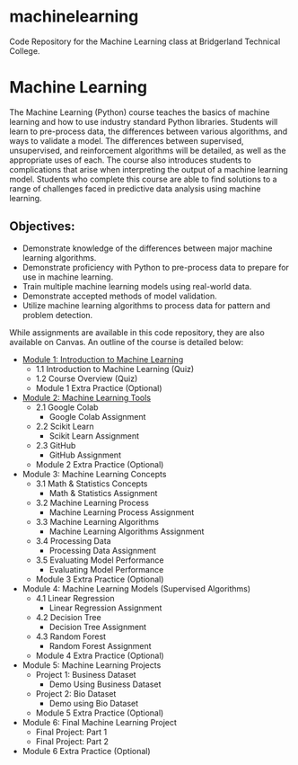 # machinelearning
Code Repository for the Machine Learning class at Bridgerland Technical College.

# Machine Learning 
The Machine Learning (Python) course teaches the basics of machine learning and how to use industry standard Python libraries. Students will learn to pre-process data, the differences between various algorithms, and ways to validate a model. The differences between supervised, unsupervised, and reinforcement algorithms will be detailed, as well as the appropriate uses of each. The course also introduces students to complications that arise when interpreting the output of a machine learning model. Students who complete this course are able to find solutions to a range of challenges faced in predictive data analysis using machine learning.
## Objectives:
- Demonstrate knowledge of the differences between major machine learning algorithms.
- Demonstrate proficiency with Python to pre-process data to prepare for use in machine learning.
- Train multiple machine learning models using real-world data.
- Demonstrate accepted methods of model validation.
- Utilize machine learning algorithms to process data for pattern and problem detection.

While assignments are available in this code repository, they are also available on Canvas. An outline of the course is detailed below:
- [Module 1: Introduction to Machine Learning](#Module-1-Introduction-to-Machine-Learning)
  - 1.1 Introduction to Machine Learning (Quiz)
  - 1.2 Course Overview (Quiz)
  - Module 1 Extra Practice (Optional)
- [Module 2: Machine Learning Tools](#Module-2-Machine-Learning-Tools)
  - 2.1 Google Colab
    - Google Colab Assignment
  - 2.2 Scikit Learn
    - Scikit Learn Assignment
  - 2.3 GitHub
    - GitHub Assignment
  - Module 2 Extra Practice (Optional)
- Module 3: Machine Learning Concepts
  - 3.1 Math & Statistics Concepts
    - Math & Statistics Assignment
  - 3.2 Machine Learning Process
    - Machine Learning Process Assignment
  - 3.3 Machine Learning Algorithms
    - Machine Learning Algorithms Assignment
  - 3.4 Processing Data
    - Processing Data Assignment
  - 3.5 Evaluating Model Performance
    - Evaluating Model Performance
  - Module 3 Extra Practice (Optional)
- Module 4: Machine Learning Models (Supervised Algorithms)
  - 4.1 Linear Regression
    - Linear Regression Assignment
  - 4.2 Decision Tree
    - Decision Tree Assignment
  - 4.3 Random Forest
    - Random Forest Assignment
  - Module 4 Extra Practice (Optional)
- Module 5: Machine Learning Projects
  - Project 1: Business Dataset
    - Demo Using Business Dataset
  - Project 2: Bio Dataset
    - Demo using Bio Dataset
  - Module 5 Extra Practice (Optional)
- Module 6: Final Machine Learning Project
  - Final Project: Part 1
  - Final Project: Part 2
- Module 6 Extra Practice (Optional)
